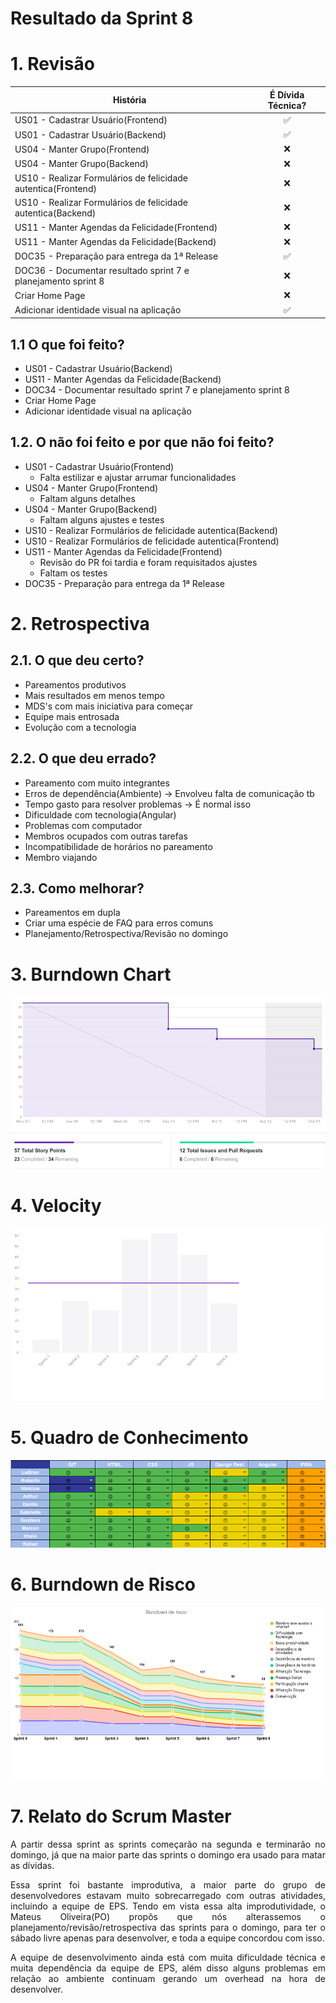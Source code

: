 # Resultado da Sprint 8

 # 1. Revisão

| História | É Dívida Técnica? |
| -------- | :----: |
| US01 - Cadastrar Usuário(Frontend) | :white_check_mark: |
| US01 - Cadastrar Usuário(Backend) | :white_check_mark: |
| US04 - Manter Grupo(Frontend) | :x: |
| US04 - Manter Grupo(Backend) | :x: |
| US10 - Realizar Formulários de felicidade autentica(Frontend) | :x: |
| US10 - Realizar Formulários de felicidade autentica(Backend) | :x: |
| US11 - Manter Agendas da Felicidade(Frontend) | :x: |
| US11 - Manter Agendas da Felicidade(Backend) | :x: |
| DOC35 - Preparação para entrega da 1ª Release | :white_check_mark: |
| DOC36 - Documentar resultado sprint 7 e planejamento sprint 8 | :x: |
| Criar Home Page | :x: |
| Adicionar identidade visual na aplicação | :white_check_mark: |


## 1.1 O que foi feito?
* US01 - Cadastrar Usuário(Backend)
* US11 - Manter Agendas da Felicidade(Backend)
* DOC34 - Documentar resultado sprint 7 e planejamento sprint 8
* Criar Home Page
* Adicionar identidade visual na aplicação

## 1.2. O não foi feito e por que não foi feito?
* US01 - Cadastrar Usuário(Frontend)
    * Falta estilizar e ajustar arrumar funcionalidades
* US04 - Manter Grupo(Frontend)
    * Faltam alguns detalhes
* US04 - Manter Grupo(Backend)
    * Faltam alguns ajustes e testes
* US10 - Realizar Formulários de felicidade autentica(Backend)
* US10 - Realizar Formulários de felicidade autentica(Frontend)
* US11 - Manter Agendas da Felicidade(Frontend)
    * Revisão do PR foi tardia e foram requisitados ajustes
    * Faltam os testes
* DOC35 - Preparação para entrega da 1ª Release

# 2. Retrospectiva

## 2.1. O que deu certo?  

* Pareamentos produtivos
* Mais resultados em menos tempo
* MDS's com mais iniciativa para começar
* Equipe mais entrosada
* Evolução com a tecnologia


## 2.2. O que deu errado? 

* Pareamento com muito integrantes
* Erros de dependência(Ambiente) -> Envolveu falta de comunicação tb
* Tempo gasto para resolver problemas -> É normal isso
* Dificuldade com tecnologia(Angular)
* Problemas com computador
* Membros ocupados com outras tarefas
* Incompatibilidade de horários no pareamento
* Membro viajando

## 2.3. Como melhorar?
* Pareamentos em dupla
* Criar uma espécie de FAQ para erros comuns
* Planejamento/Retrospectiva/Revisão no domingo



# 3. Burndown Chart
![Sprint 8 - Burndown](../../assets/img/burndown/burndown8.png)

# 4. Velocity
![Sprint 8 - Velocity](../../assets/img/velocity/velocity8.png)

# 5. Quadro de Conhecimento
![Sprint 8 - Quadro de conhecimento](../../assets/img/quadro_conhecimento/quadro_conhecimento8.png)

# 6. Burndown de Risco
![Sprint 8 - Burndown de Risco](../../assets/img/burndown_risco/burndown_risco8.png)

# 7. Relato do Scrum Master
<p align = "justify">
    A partir dessa sprint as sprints começarão na segunda e terminarão no domingo, já que na maior parte das sprints o domingo era usado para matar as dívidas.
</p>
<p align = "justify">
    Essa sprint foi bastante improdutiva, a maior parte do grupo de desenvolvedores estavam muito sobrecarregado com outras atividades, incluindo a equipe de EPS. Tendo em vista essa alta improdutividade, o Mateus Oliveira(PO) propôs que nós alterassemos o planejamento/revisão/retrospectiva das sprints para o domingo, para ter o sábado livre apenas para desenvolver, e toda a equipe concordou com isso.
</p>
<p align = "justify">
    A equipe de desenvolvimento ainda está com muita dificuldade técnica e muita dependência da equipe de EPS, além disso alguns problemas em relação ao ambiente continuam gerando um overhead na hora de desenvolver. 
</p>




